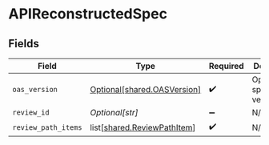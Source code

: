 # APIReconstructedSpec


## Fields

| Field                                                                    | Type                                                                     | Required                                                                 | Description                                                              |
| ------------------------------------------------------------------------ | ------------------------------------------------------------------------ | ------------------------------------------------------------------------ | ------------------------------------------------------------------------ |
| `oas_version`                                                            | [Optional[shared.OASVersion]](undefined/models/shared/oasversion.md)     | :heavy_check_mark:                                                       | OpenAPI specification version                                            |
| `review_id`                                                              | *Optional[str]*                                                          | :heavy_minus_sign:                                                       | N/A                                                                      |
| `review_path_items`                                                      | list[[shared.ReviewPathItem](undefined/models/shared/reviewpathitem.md)] | :heavy_check_mark:                                                       | N/A                                                                      |